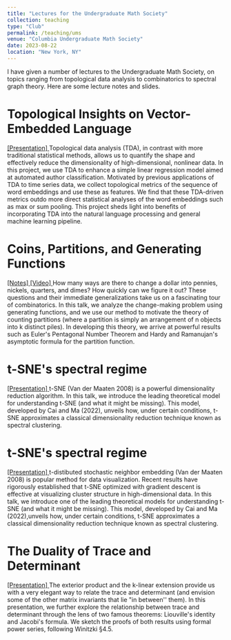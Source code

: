 ```yaml
---
title: "Lectures for the Undergraduate Math Society"
collection: teaching
type: "Club"
permalink: /teaching/ums
venue: "Columbia Undergraduate Math Society"
date: 2023-08-22
location: "New York, NY"
---
```


I have given a number of lectures to the Undergraduate Math Society, on topics ranging from topological data analysis to combinatorics to spectral graph theory. Here are some lecture notes and slides.


Topological Insights on Vector-Embedded Language
======
<a href="ums1.pdf">[Presentation] </a>
Topological data analysis (TDA), in contrast with more traditional statistical methods, allows us to quantify the shape and effectively reduce the dimensionality of high-dimensional, nonlinear data. In this project, we use TDA to enhance a simple linear regression model aimed at automated author classification. Motivated by
previous applications of TDA to time series data, we collect topological metrics of the sequence of word embeddings and use these as features. We find that these TDA-driven metrics outdo more direct statistical analyses of the word embeddings such as max or sum pooling. This project sheds light into benefits of incorporating TDA into the natural language processing and general machine learning pipeline.

Coins, Partitions, and Generating Functions
======
<a href="ums2.pdf">[Notes] </a> 
<a href="https://www.youtube.com/watch?v=3llKS5i7vV8&t=2041s&ab_channel=NoahBergam">[Video] </a> 
How many ways are there to change a dollar into pennies, nickels, quarters, and dimes? How quickly can we figure it out? These questions and their immediate generalizations take us on a fascinating tour of combinatorics. In this talk, we analyze the change-making problem using generating functions, and we use our method to motivate the theory of counting partitions (where a partition is simply an arrangement of n objects into k distinct piles). In developing this theory, we arrive at powerful results such as Euler's Pentagonal Number Theorem and Hardy and Ramanujan's asymptotic formula for the partition function.

t-SNE's spectral regime
======
<a href="ums3.pdf">[Presentation] </a>
t-SNE (Van der Maaten 2008) is a powerful dimensionality reduction algorithm. In this talk, we introduce the leading theoretical model for understanding t-SNE (and what it might be missing). This model, developed by Cai and Ma (2022), unveils how, under certain conditions, t-SNE approximates a classical dimensionality reduction technique known as spectral clustering.

t-SNE's spectral regime
======
<a href="ums_tsne.pdf">[Presentation] </a>
t-distibuted stochastic neighbor embedding (Van der Maaten 2008) is popular method for data visualization. Recent results have rigorously established that t-SNE optimized with gradient descent is effective at visualizing cluster structure in high-dimensional data. In this talk, we introduce one of the leading theoretical models for understanding t-SNE (and what it might be missing). This model, developed by Cai and Ma (2022),unveils how, under certain conditions, t-SNE approximates a classical dimensionality reduction technique known as spectral clustering.   


The Duality of Trace and Determinant
======
<a href="ums4.pdf">[Presentation] </a>
The exterior product and the k-linear extension provide us with a very elegant way to relate the trace and determinant (and envision some of the other matrix invariants that lie "in between'' them). In this presentation, we further explore the relationship between trace and determinant through the lens of two famous theorems: Liouville's identity and Jacobi's formula. We sketch the proofs of both results using formal power series, following Winitzki §4.5.
